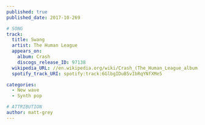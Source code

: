 ```yaml
---
published: true
published_date: 2017-10-269

# SONG
track:
  title: Swang
  artist: The Human League
  appears_on:
    album: Crash
    discogs_release_ID: 97138
  wikipedia_URL: //en.wikipedia.org/wiki/Crash_(The_Human_League_album)
  spotify_track_URI: spotify:track:6GlbgIDuB5vIbRqYNfXMe5

categories:
  - New wave
  - Synth pop

# ATTRIBUTION
author: matt-grey
---
```


